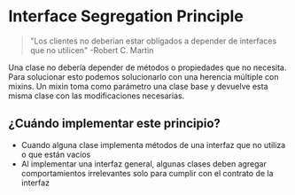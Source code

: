 # Interface Segregation Principle

> "Los clientes no deberian estar obligados a depender de interfaces que no utilicen" -Robert C. Martin

Una clase no debería depender de métodos o propiedades que no necesita. Para solucionar esto podemos solucionarlo con una herencia múltiple con mixins. Un mixin toma como parámetro una clase base y devuelve esta misma clase con las modificaciones necesarias.

## ¿Cuándo implementar este principio?

- Cuando alguna clase implementa métodos de una interfaz que no utiliza o que están vacíos
- Al implementar una interfaz general, algunas clases deben agregar comportamientos irrelevantes solo para cumplir con el contrato de la interfaz
